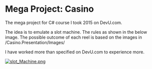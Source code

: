 # Mega Project: Casino
The mega project for C# course I took 2015 on DevU.com.

The idea is to emulate a slot machine. The rules as shown in the below image. 
The possible outcome of each reel is based on the images in /Casino.Presentation/Images/

I have worked more than specified on DevU.com to experience more. 

[![slot_Machine.png](https://s31.postimg.cc/8eezrcyor/slot_Machine.png)](https://postimg.cc/image/nzwbbbamv/)
